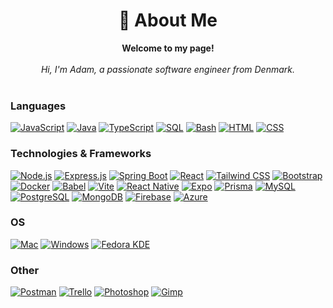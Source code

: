 <h1 align="center">💫 About Me</h1>

<p align="center">
    <b>Welcome to my page!</b><br><br>
    <i>
        Hi, I'm Adam, a passionate software engineer from Denmark.<br>
    </i><br>
</p>

### Languages
[![JavaScript](https://img.shields.io/badge/javascript-black?style=for-the-badge&logo=javascript)](https://github.com/darth-raijin)
[![Java](https://img.shields.io/badge/java-black?style=for-the-badge&logo=openjdk)](https://github.com/darth-raijin)
[![TypeScript](https://img.shields.io/badge/typescript-black?style=for-the-badge&logo=typescript)](https://github.com/darth-raijin)
[![SQL](https://img.shields.io/badge/sql-black?style=for-the-badge&logo=mysql)](https://github.com/darth-raijin)
[![Bash](https://img.shields.io/badge/bash-black?style=for-the-badge&logo=gnu-bash&logoColor=white)](https://github.com/darth-raijin)
[![HTML](https://img.shields.io/badge/html-black?style=for-the-badge&logo=html5)](https://github.com/darth-raijin)
[![CSS](https://img.shields.io/badge/css-black?style=for-the-badge&logo=css3)](https://github.com/darth-raijin)


### Technologies & Frameworks
[![Node.js](https://img.shields.io/badge/node.js-black?style=for-the-badge&logo=node.js)](https://github.com/darth-raijin)
[![Express.js](https://img.shields.io/badge/express-black?style=for-the-badge&logo=express)](https://github.com/darth-raijin)
[![Spring Boot](https://img.shields.io/badge/Spring%20Boot-black?style=for-the-badge&logo=spring-boot)](https://github.com/darth-raijin)
[![React](https://img.shields.io/badge/react-black?style=for-the-badge&logo=react)](https://github.com/darth-raijin)
[![Tailwind CSS](https://img.shields.io/badge/tailwindcss-black?style=for-the-badge&logo=tailwind-css)](https://github.com/darth-raijin)
[![Bootstrap](https://img.shields.io/badge/Bootstrap-black?style=for-the-badge&logo=bootstrap)](https://github.com/darth-raijin)
[![Docker](https://img.shields.io/badge/Docker-black?style=for-the-badge&logo=docker)](https://github.com/darth-raijin)
[![Babel](https://img.shields.io/badge/babel-black?style=for-the-badge&logo=babel)](https://github.com/darth-raijin)
[![Vite](https://img.shields.io/badge/vite-black?style=for-the-badge&logo=vite)](https://github.com/darth-raijin)
[![React Native](https://img.shields.io/badge/React%20Native-black?style=for-the-badge&logo=react)](https://github.com/darth-raijin)
[![Expo](https://img.shields.io/badge/Expo-black?style=for-the-badge&logo=expo)](https://github.com/darth-raijin)
[![Prisma](https://img.shields.io/badge/prisma-black?style=for-the-badge&logo=prisma)](https://github.com/darth-raijin)
[![MySQL](https://img.shields.io/badge/mysql-black?style=for-the-badge&logo=mysql)](https://github.com/darth-raijin)
[![PostgreSQL](https://img.shields.io/badge/PostgreSQL-black?style=for-the-badge&logo=postgresql)](https://github.com/darth-raijin)
[![MongoDB](https://img.shields.io/badge/MongoDB-black?style=for-the-badge&logo=mongodb)](https://github.com/darth-raijin)
[![Firebase](https://img.shields.io/badge/Firebase-black?style=for-the-badge&logo=firebase)](https://github.com/darth-raijin)
[![Azure](https://img.shields.io/badge/Azure-black?style=for-the-badge&logo=microsoft-azure)](https://github.com/darth-raijin)


### OS
[![Mac](https://img.shields.io/badge/mac-black?style=for-the-badge&logo=apple)](https://github.com/darth-raijin)
[![Windows](https://img.shields.io/badge/windows-black?style=for-the-badge&logo=windows)](https://github.com/darth-raijin)
[![Fedora KDE](https://img.shields.io/badge/linux-black?style=for-the-badge&logo=Linux)](https://github.com/darth-raijin)

### Other
[![Postman](https://img.shields.io/badge/Postman-black?style=for-the-badge&logo=postman)](https://github.com/darth-raijin)
[![Trello](https://img.shields.io/badge/Trello-black?style=for-the-badge&logo=trello)](https://github.com/darth-raijin)
[![Photoshop](https://img.shields.io/badge/Photoshop-black?style=for-the-badge&logo=adobe-photoshop)](https://github.com/darth-raijin)
[![Gimp](https://img.shields.io/badge/Gimp-black?style=for-the-badge&logo=gimp)](https://github.com/darth-raijin)
